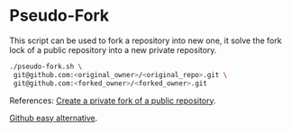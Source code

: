 # Pseudo-Fork
This script can be used to fork a repository into new one, it solve the fork lock of a public repository into a new private repository.

```bash
./pseudo-fork.sh \
 git@github.com:<original_owner>/<original_repo>.git \
 git@github.com:<forked_owner>/<forked_owner>.git
```

References:
[Create a private fork of a public repository](https://gist.github.com/0xjac/85097472043b697ab57ba1b1c7530274).

[Github easy alternative](https://github.com/new/import).
